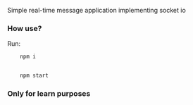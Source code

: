Simple real-time message application implementing socket io

### How use?

Run:
```bash
    npm i


    npm start
```


### Only for learn purposes
